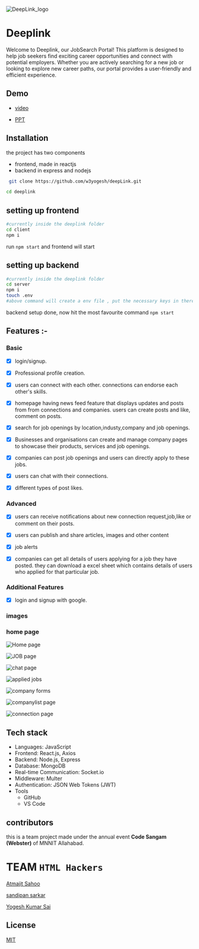 ![DeepLink_logo](https://github.com/w3yogesh/deepLink/assets/72679078/833d3f4f-fd8c-483c-8ad8-10dc1c739569)


# Deeplink

Welcome to Deeplink, our JobSearch Portal! This platform is designed to help job seekers find exciting career opportunities and connect with potential employers. Whether you are actively searching for a new job or looking to explore new career paths, our portal provides a user-friendly and efficient experience.

## Demo
- [video](https://youtu.be/WaHqghgq9Es?si=HG43dJSAK6ktDu-u)

- [PPT](https://www.canva.com/design/DAF1vlYIRmY/gHViKNpxz8bSNl9IWp_miw/edit)


## Installation

the project has two components

- frontend, made in reactjs
- backend in express and nodejs

```bash
 git clone https://github.com/w3yogesh/deepLink.git
```

```bash
cd deeplink
```

## setting up frontend

```bash
#currently inside the deeplink folder
cd client
npm i
```

run `npm start` and frontend will start

## setting up backend

```bash
#currently inside the deeplink folder
cd server
npm i
touch .env
#above command will create a env file , put the necessary keys in there
```

backend setup done, now hit the most favourite command `npm start`




## Features :-

### Basic

- [x] login/signup.
- [x] Professional profile creation.
- [x] users can connect with each other. connections can endorse each other's skills.
- [x] homepage having news feed feature that displays updates and posts from from connections and companies. users can create posts and like, comment on posts.
- [x] search for job openings by location,industy,company and job openings.
- [x] Businesses and organisations can create and manage company pages to showcase their products, services and job openings.
- [x] companies can post job openings and users can directly apply to these jobs.
- [x] users can chat with their connections.
- [x] different types of post likes.


### Advanced
- [x] users can receive notifications about new connection request,job,like or comment on their posts.
- [x] users can publish and share articles, images and other content
- [x] job alerts
- [x] companies can get all details of users applying for a job they have posted. they can download a excel sheet which contains details of users who applied for that particular job.


### Additional Features

- [x] login and signup with google.





### images

### home page 



![Home page](https://github.com/w3yogesh/deepLink/assets/72679078/6a54dea2-26b2-4272-8b27-703078514a98)


![JOB page](https://github.com/w3yogesh/deepLink/assets/72679078/b55f7540-89f8-4d91-bda7-eb6432e51677)




![chat page](https://github.com/w3yogesh/deepLink/assets/72679078/9b5a2a74-ea25-4304-8fde-b1587aa1569f)




![applied jobs](https://github.com/w3yogesh/deepLink/assets/72679078/573b9ab1-6dfb-4736-8973-1f2df8fbbde6)





![company forms](https://github.com/w3yogesh/deepLink/assets/72679078/606378dc-40f8-4e2d-808d-ece2f6c18098)


![companylist page](https://github.com/w3yogesh/deepLink/assets/72679078/426454fb-9ab5-482b-837e-fcd6e0a6dc4c)


![connection page](https://github.com/w3yogesh/deepLink/assets/72679078/d38ba47c-0615-49f5-9c1c-e4894e8c7708)


## Tech stack
- Languages: JavaScript
- Frontend: React.js, Axios
- Backend: Node.js, Express
- Database: MongoDB
- Real-time Communication: Socket.io
- Middleware: Multer
- Authentication: JSON Web Tokens (JWT)
- Tools
  - GitHub
  - VS Code


## contributors

this is a team project made under the annual event **Code Sangam (Webster)** of MNNIT Allahabad.

# TEAM `HTML Hackers`

[Atmajit Sahoo](https://github.com/atmajitsahu100/)

[sandipan sarkar](https://github.com/Sandipan103/)

[Yogesh Kumar Sai](https://github.com/w3yogesh/)

## License

[MIT](https://choosealicense.com/licenses/mit/)
